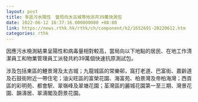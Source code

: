 ```yaml
---
layout: post
title: 多區污水陽性　當局向太古城等地派共39萬快測包
date: 2022-06-12 16:37:16.000000000 +08:00
link: https://news.rthk.hk/rthk/ch/component/k2/1652691-20220612.htm
categories: rthk
---
```


因應污水檢測結果呈陽性和病毒量相對較高，當局向以下地點的居民、在地工作清潔員工和物業管理員工派發共約39萬個快速抗原測試包。

涉及包括東區的鯉景灣及太古城；九龍城區的常樂邨，窩打老道、巴富街、嘉齡道及石鼓街附近一帶住宅；油尖旺區的富榮花園、海富苑、柏景灣及帝柏海灣；西貢區的彩明苑、都會駅、翠嶺峰及翠塘花園；荃灣區的麗城花園第一至三期、灣景花園、韻濤居、翠濤閣及蔚景花園。
